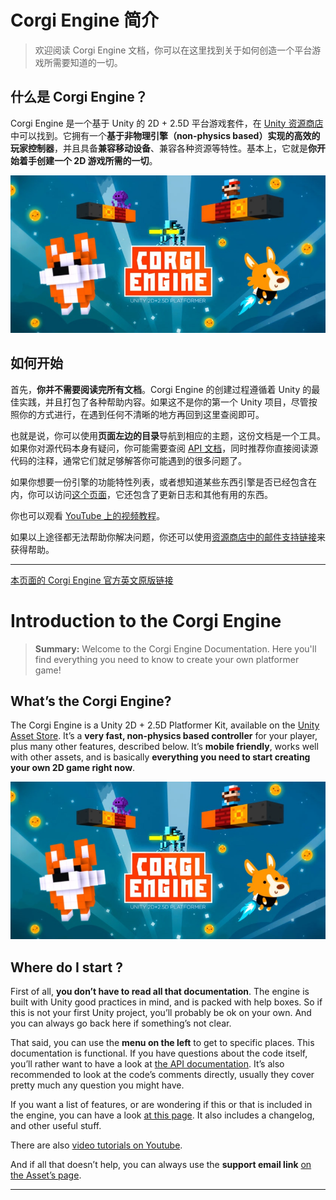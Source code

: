 # Corgi Engine 简介

> 欢迎阅读 Corgi Engine 文档，你可以在这里找到关于如何创造一个平台游戏所需要知道的一切。

## 什么是 Corgi Engine？

Corgi Engine 是一个基于 Unity 的 2D + 2.5D 平台游戏套件，在 [Unity 资源商店](https://www.assetstore.unity3d.com/en/#!/content/26617)中可以找到。它拥有一个**基于非物理引擎（non-physics based）实现的高效的玩家控制器**，并且具备**兼容移动设备**、兼容各种资源等特性。基本上，它就是**你开始着手创建一个 2D 游戏所需的一切**。

![Corgi Engine 的启动界面](media/15015989276655.jpg)

## 如何开始

首先，**你并不需要阅读完所有文档**。Corgi Engine 的创建过程遵循着 Unity 的最佳实践，并且打包了各种帮助内容。如果这不是你的第一个 Unity 项目，尽管按照你的方式进行，在遇到任何不清晰的地方再回到这里查阅即可。

也就是说，你可以使用**页面左边的目录**导航到相应的主题，这份文档是一个工具。如果你对源代码本身有疑问，你可能需要查阅 [API 文档](http://corgi-engine-docs.moremountains.com/API/)，同时推荐你直接阅读源代码的注释，通常它们就足够解答你可能遇到的很多问题了。

如果你想要一份引擎的功能特性列表，或者想知道某些东西引擎是否已经包含在内，你可以访问[这个页面](http://corgi-engine.moremountains.com/)，它还包含了更新日志和其他有用的东西。

你也可以观看 [YouTube 上的视频教程](https://www.youtube.com/playlist?list=PLl3caEhMYxQEsA5Fbg0M2aB9Q9Z9BTVNS)。

如果以上途径都无法帮助你解决问题，你还可以使用[资源商店中的邮件支持链接](https://www.assetstore.unity3d.com/en/#!/content/26617)来获得帮助。

-------

[本页面的 Corgi Engine 官方英文原版链接](http://corgi-engine-docs.moremountains.com/index.html)

# Introduction to the Corgi Engine

> **Summary:** Welcome to the Corgi Engine Documentation. Here you'll find everything you need to know to create your own platformer game!

## What’s the Corgi Engine?

The Corgi Engine is a Unity 2D + 2.5D Platformer Kit, available on the [Unity Asset Store](https://www.assetstore.unity3d.com/en/#!/content/26617). It’s a **very fast, non-physics based controller** for your player, plus many other features, described below. It’s **mobile friendly**, works well with other assets, and is basically **everything you need to start creating your own 2D game right now**.

![The Corgi Engine's start screen](media/15015989276655.jpg)

## Where do I start ?

First of all, **you don’t have to read all that documentation**. The engine is built with Unity good practices in mind, and is packed with help boxes. So if this is not your first Unity project, you’ll probably be ok on your own. And you can always go back here if something’s not clear.

That said, you can use the **menu on the left** to get to specific places. This documentation is functional. If you have questions about the code itself, you’ll rather want to have a look at [the API documentation](http://corgi-engine-docs.moremountains.com/API/). It’s also recommended to look at the code’s comments directly, usually they cover pretty much any question you might have.

If you want a list of features, or are wondering if this or that is included in the engine, you can have a look [at this page](http://corgi-engine.moremountains.com/). It also includes a changelog, and other useful stuff.

There are also [video tutorials on Youtube](https://www.youtube.com/playlist?list=PLl3caEhMYxQEsA5Fbg0M2aB9Q9Z9BTVNS).

And if all that doesn’t help, you can always use the **support email link** [on the Asset’s page](https://www.assetstore.unity3d.com/en/#!/content/26617).

-------

